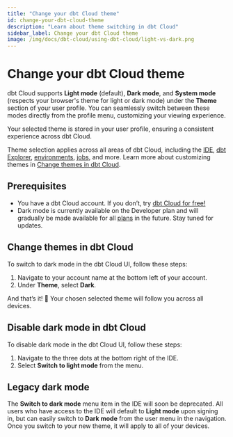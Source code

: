 ```yaml
---
title: "Change your dbt Cloud theme" 
id: change-your-dbt-cloud-theme
description: "Learn about theme switching in dbt Cloud"
sidebar_label: Change your dbt Cloud theme
image: /img/docs/dbt-cloud/using-dbt-cloud/light-vs-dark.png
---
```


# Change your dbt Cloud theme <Lifecycle status="preview" />

dbt Cloud supports **Light mode** (default), **Dark mode**, and **System mode** (respects your browser's theme for light or dark mode) under the **Theme** section of your user profile. You can seamlessly switch between these modes directly from the profile menu, customizing your viewing experience.

Your selected theme is stored in your user profile, ensuring a consistent experience across dbt Cloud.

Theme selection applies across all areas of dbt Cloud, including the [IDE](/docs/cloud/dbt-cloud-ide/develop-in-the-cloud), [dbt Explorer](/docs/collaborate/explore-projects), [environments](/docs/environments-in-dbt), [jobs](/docs/deploy/jobs), and more. Learn more about customizing themes in [Change themes in dbt Cloud](/docs/cloud/about-cloud/change-your-dbt-cloud-theme#change-themes-in-dbt-cloud).

## Prerequisites

- You have a dbt Cloud account. If you don’t, try [dbt Cloud for free!](https://www.getdbt.com/signup)
- Dark mode is currently available on the Developer plan and will gradually be made available for all [plans](https://www.getdbt.com/pricing) in the future. Stay tuned for updates.

## Change themes in dbt Cloud

To switch to dark mode in the dbt Cloud UI, follow these steps:

1. Navigate to your account name at the bottom left of your account.
2. Under **Theme**, select **Dark**.

<Lightbox src="/img/docs/dbt-cloud/using-dbt-cloud/dark-mode.png" width="70%" title="Enable dark mode" />

And that’s it! 🎉 Your chosen selected theme will follow you across all devices.

## Disable dark mode in dbt Cloud

To disable dark mode in the dbt Cloud UI, follow these steps:

1. Navigate to the three dots at the bottom right of the IDE.
2. Select **Switch to light mode** from the menu.

<Lightbox src="/img/docs/dbt-cloud/using-dbt-cloud/theme-selection-in-the-ide.png" width="90%" title="Enable light mode" />

## Legacy dark mode

The **Switch to dark mode** menu item in the IDE will soon be deprecated. All users who have access to the IDE will default to **Light mode** upon signing in, but can easily switch to **Dark mode** from the user menu in the navigation. Once you switch to your new theme, it will apply to all of your devices.
